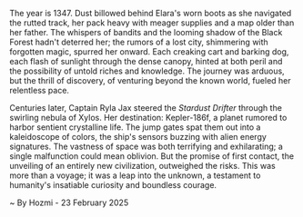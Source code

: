 
The year is 1347.  Dust billowed behind Elara's worn boots as she navigated the rutted track, her pack heavy with meager supplies and a map older than her father.  The whispers of bandits and the looming shadow of the Black Forest hadn't deterred her; the rumors of a lost city, shimmering with forgotten magic, spurred her onward.  Each creaking cart and barking dog, each flash of sunlight through the dense canopy, hinted at both peril and the possibility of untold riches and knowledge. The journey was arduous, but the thrill of discovery, of venturing beyond the known world, fueled her relentless pace.

Centuries later, Captain Ryla Jax steered the *Stardust Drifter* through the swirling nebula of Xylos.  Her destination: Kepler-186f, a planet rumored to harbor sentient crystalline life.  The jump gates spat them out into a kaleidoscope of colors, the ship's sensors buzzing with alien energy signatures.  The vastness of space was both terrifying and exhilarating; a single malfunction could mean oblivion.  But the promise of first contact, the unveiling of an entirely new civilization, outweighed the risks.  This was more than a voyage; it was a leap into the unknown, a testament to humanity's insatiable curiosity and boundless courage.

~ By Hozmi - 23 February 2025
